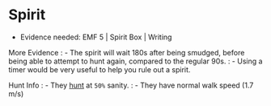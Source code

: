 # Spirit

- Evidence needed: EMF 5 | Spirit Box | Writing

More Evidence
: - The spirit will wait 180s after being smudged, before being able to attempt to hunt again, compared to the regular 90s.
: - Using a timer would be very useful to help you rule out a spirit.

Hunt Info
: - They [hunt](https://phasmophobia.fandom.com/wiki/Hunt?so=search) at `50%` sanity.
: - They have normal walk speed (1.7 m/s)
  
